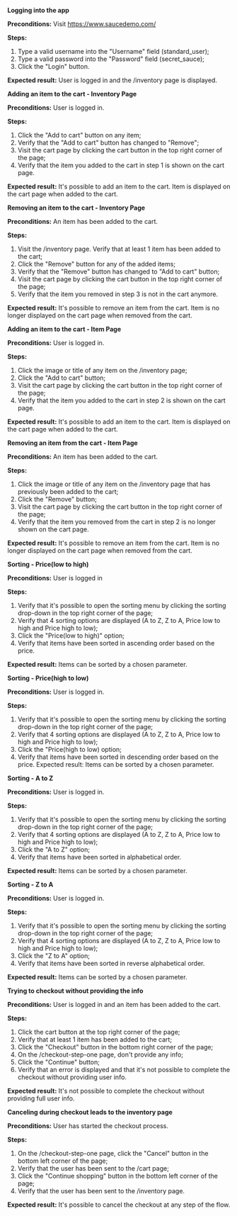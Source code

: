 **Logging into the app**

**Preconditions:**
Visit https://www.saucedemo.com/

**Steps:**
1. Type a valid username into the "Username" field (standard_user); 
2. Type a valid password into the "Password" field (secret_sauce); 
3. Click the "Login" button.

**Expected result:**
User is logged in and the /inventory page is displayed. 

**Adding an item to the cart - Inventory Page**

**Preconditions:**
User is logged in. 

**Steps:**
1. Click the "Add to cart" button on any item; 
2. Verify that the "Add to cart" button has changed to "Remove"; 
3. Visit the cart page by clicking the cart button in the top right corner of the page; 
4. Verify that the item you added to the cart in step 1 is shown on the cart page. 

**Expected result:**
It's possible to add an item to the cart. Item is displayed on the cart page when added to the cart. 

**Removing an item to the cart - Inventory Page**

**Preconditions:**
An item has been added to the cart. 

**Steps:**
1. Visit the /inventory page. Verify that at least 1 item has been added to the cart; 
2. Click the "Remove" button for any of the added items; 
3. Verify that the "Remove" button has changed to "Add to cart" button; 
4. Visit the cart page by clicking the cart button in the top right corner of the page; 
5. Verify that the item you removed in step 3 is not in the cart anymore. 

**Expected result:**
It's possible to remove an item from the cart. Item is no longer displayed on the cart page when removed from the cart. 

**Adding an item to the cart - Item Page**

**Preconditions:**
User is logged in.

**Steps:**
1. Click the image or title of any item on the /inventory page;  
2. Click the "Add to cart" button; 
3. Visit the cart page by clicking the cart button in the top right corner of the page; 
4. Verify that the item you added to the cart in step 2 is shown on the cart page. 

**Expected result:**
It's possible to add an item to the cart. Item is displayed on the cart page when added to the cart. 

**Removing an item from the cart - Item Page**

**Preconditions:**
An item has been added to the cart. 

**Steps:**
1. Click the image or title of any item on the /inventory page that has previously been added to the cart;  
2. Click the "Remove" button; 
3. Visit the cart page by clicking the cart button in the top right corner of the page; 
4. Verify that the item you removed from the cart in step 2 is no longer shown on the cart page. 

**Expected result:**
It's possible to remove an item from the cart. Item is no longer displayed on the cart page when removed from the cart. 

**Sorting - Price(low to high)**

**Preconditions:**
User is logged in

**Steps:**
1. Verify that it's possible to open the sorting menu by clicking the sorting drop-down in the top right corner of the page; 
2. Verify that 4 sorting options are displayed (A to Z, Z to A, Price low to high and Price high to low); 
3. Click the "Price(low to high)" option; 
4. Verify that items have been sorted in ascending order based on the price. 

**Expected result:**
Items can be sorted by a chosen parameter. 

**Sorting - Price(high to low)**

**Preconditions:**
User is logged in. 

**Steps:**
1. Verify that it's possible to open the sorting menu by clicking the sorting drop-down in the top right corner of the page; 
2. Verify that 4 sorting options are displayed (A to Z, Z to A, Price low to high and Price high to low); 
3. Click the "Price(high to low) option; 
4. Verify that items have been sorted in descending order based on the price. 
Expected result:
Items can be sorted by a chosen parameter. 

**Sorting - A to Z**

**Preconditions:**
User is logged in. 

**Steps:**
1. Verify that it's possible to open the sorting menu by clicking the sorting drop-down in the top right corner of the page; 
2. Verify that 4 sorting options are displayed (A to Z, Z to A, Price low to high and Price high to low); 
3. Click the "A to Z" option; 
4. Verify that items have been sorted in alphabetical order. 

**Expected result:**
Items can be sorted by a chosen parameter. 

**Sorting - Z to A**

**Preconditions:**
User is logged in. 

**Steps:**
1. Verify that it's possible to open the sorting menu by clicking the sorting drop-down in the top right corner of the page; 
2. Verify that 4 sorting options are displayed (A to Z, Z to A, Price low to high and Price high to low); 
3. Click the "Z to A" option; 
4. Verify that items have been sorted in reverse alphabetical order. 

**Expected result:**
Items can be sorted by a chosen parameter. 

**Trying to checkout without providing the info**

**Preconditions:**
User is logged in and an item has been added to the cart. 

**Steps:**
1. Click the cart button at the top right corner of the page;
2. Verify that at least 1 item has been added to the cart; 
3. Click the "Checkout" button in the bottom right corner of the page; 
4. On the /checkout-step-one page, don't provide any info; 
5. Click the "Continue" button; 
6. Verify that an error is displayed and that it's not possible to complete the checkout without providing user info. 

**Expected result:**
It's not possible to complete the checkout without providing full user info. 

**Canceling during checkout leads to the inventory page**

**Preconditions:**
User has started the checkout process. 

**Steps:**
1. On the /checkout-step-one page, click the "Cancel" button in the bottom left corner of the page; 
2. Verify that the user has been sent to the /cart page; 
3. Click the "Continue shopping" button in the bottom left corner of the page; 
4. Verify that the user has been sent to the /inventory page. 

**Expected result:**
It's possible to cancel the checkout at any step of the flow. 
